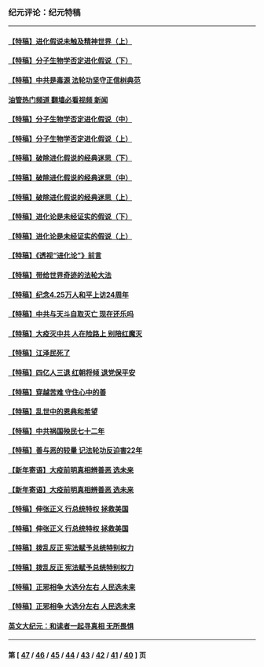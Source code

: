 ### 纪元评论：纪元特稿
---
#### [【特稿】进化假说未触及精神世界（上）](../../pages/nsc424/n14042113.md?07280330) 
#### [【特稿】分子生物学否定进化假说（下）](../../pages/nsc424/n14038267.md?07280330) 
#### [【特稿】中共是毒源 法轮功坚守正信树典范](../../pages/nsc424/n14037281.md?07280330) 
#### [油管热门频道 翻墙必看视频 新闻](ok?07280330)
#### [【特稿】分子生物学否定进化假说（中）](../../pages/nsc424/n14035548.md?07280330) 
#### [【特稿】分子生物学否定进化假说（上）](../../pages/nsc424/n14032398.md?07280330) 
#### [【特稿】破除进化假说的经典迷思（下）](../../pages/nsc424/n14029015.md?07280330) 
#### [【特稿】破除进化假说的经典迷思（中）](../../pages/nsc424/n14027341.md?07280330) 
#### [【特稿】破除进化假说的经典迷思（上）](../../pages/nsc424/n14024749.md?07280330) 
#### [【特稿】进化论是未经证实的假说（下）](../../pages/nsc424/n14022170.md?07280330) 
#### [【特稿】进化论是未经证实的假说（上）](../../pages/nsc424/n14020737.md?07280330) 
#### [【特稿】《透视“进化论”》前言](../../pages/nsc424/n14019941.md?07280330) 
#### [【特稿】带给世界奇迹的法轮大法](../../pages/nsc424/n13994132.md?07280330) 
#### [【特稿】纪念4.25万人和平上访24周年](../../pages/nsc424/n13980883.md?07280330) 
#### [【特稿】中共与天斗自取灭亡 现在还乐吗](../../pages/nsc424/n13897482.md?07280330) 
#### [【特稿】大疫灭中共 人在险路上 别陪红魔灭](../../pages/nsc424/n13890697.md?07280330) 
#### [【特稿】江泽民死了](../../pages/nsc424/n13876300.md?07280330) 
#### [【特稿】四亿人三退 红朝将倾 退党保平安](../../pages/nsc424/n13794378.md?07280330) 
#### [【特稿】穿越苦难 守住心中的善](../../pages/nsc424/n13784979.md?07280330) 
#### [【特稿】乱世中的恩典和希望](../../pages/nsc424/n13734687.md?07280330) 
#### [【特稿】中共祸国殃民七十二年](../../pages/nsc424/n13272607.md?07280330) 
#### [【特稿】善与恶的较量 记法轮功反迫害22年](../../pages/nsc424/n13086597.md?07280330) 
#### [【新年寄语】大疫前明真相辨善恶 选未来](../../pages/nsc424/n12660855.md?07280330) 
#### [【新年寄语】大疫前明真相辨善恶 选未来](../../pages/nsc424/n12660855.md?07280330) 
#### [【特稿】伸张正义 行总统特权 拯救美国](../../pages/nsc424/n12616806.md?07280330) 
#### [【特稿】伸张正义 行总统特权 拯救美国](../../pages/nsc424/n12616806.md?07280330) 
#### [【特稿】拨乱反正 宪法赋予总统特别权力](../../pages/nsc424/n12598306.md?07280330) 
#### [【特稿】拨乱反正 宪法赋予总统特别权力](../../pages/nsc424/n12598306.md?07280330) 
#### [【特稿】正邪相争 大选分左右 人民选未来](../../pages/nsc424/n12545208.md?07280330) 
#### [【特稿】正邪相争 大选分左右 人民选未来](../../pages/nsc424/n12545208.md?07280330) 
#### [英文大纪元：和读者一起寻真相 无所畏惧](../../pages/nsc424/n12542027.md?07280330) 

---
#### 第 [ [47](./47.md?07280330) / [46](./46.md?07280330) / [45](./45.md?07280330) / [44](./44.md?07280330) / [43](./43.md?07280330) / [42](./42.md?07280330) / [41](./41.md?07280330) / [40](./40.md?07280330) ] 页
